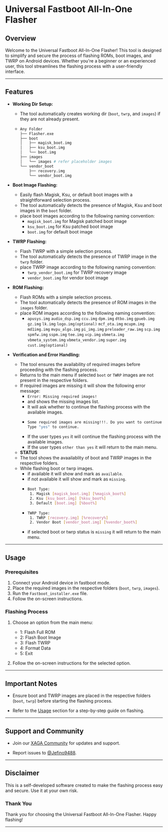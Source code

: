 # Universal Fastboot All-In-One Flasher


## Overview

Welcome to the Universal Fastboot All-In-One Flasher! This tool is designed to simplify and secure the process of flashing ROMs, boot images, and TWRP on Android devices. Whether you're a beginner or an experienced user, this tool streamlines the flashing process with a user-friendly interface.

---

## Features

- **Working Dir Setup:**
  - The tool automatically creates working dir (`boot`, `twrp`, and `images`) if they are not already present.
  - ```bash
    Any Folder
    ├── Flasher.exe
    ├── boot
    │   ├── magisk_boot.img
    │   ├── ksu_boot.img
    │   └── boot.img
    ├── images
    │   └── images # refer placeholder images
    └── vendor_boot
        ├── recovery.img
        └── vendor_boot.img
    ```

- **Boot Image Flashing:**
  - Easily flash Magisk, Ksu, or default boot images with a straightforward selection process.
  - The tool automatically detects the presence of Magisk, Ksu and boot images in the `boot` folder.
  - place boot images according to the following naming convention:
    - `magisk_boot.img` for Magisk patched boot image
    - `ksu_boot.img` for Ksu patched boot image
    - `boot.img` for default boot image

- **TWRP Flashing:**
  - Flash TWRP with a simple selection process.
  - The tool automatically detects the presence of TWRP image in the `twrp` folder.
  - place TWRP image according to the following naming convention:
    - `twrp_vendor_boot.img` for TWRP recovery image
    - `vendor_boot.img` for  vendor boot image

- **ROM Flashing:**
  - Flash ROMs with a simple selection process.
  - The tool automatically detects the presence of ROM images in the `images` folder.
  - place ROM images according to the following naming convention:
    - `apusys.img`
    `audio_dsp.img`
    `ccu.img`
    `dpm.img`
    `dtbo.img`
    `gpueb.img`
    `gz.img`
    `lk.img`
    `logo.img(optional)`
    `mcf_ota.img`
    `mcupm.img`
    `md1img.img`
    `mvpu_algo.img`
    `pi_img.img`
    `preloader_raw.img`
    `scp.img`
    `spmfw.img`
    `sspm.img`
    `tee.img`
    `vcp.img`
    `vbmeta.img`
    `vbmeta_system.img`
    `vbmeta_vendor.img`
    `super.img`
    `cust.img(optional)`

- **Verification and Error Handling:**
  - The tool ensures the availability of required images before proceeding with the flashing process.
  - Returns to the main menu if selected `boot` or `TWRP` images are not present in the respective folders.
  - If required images are missing it will show the following error message:
    - `Error: Missing required images!`
    - and shows the missing images list.
    - It will ask whether to continue the flashing process with the available images.
    - ```bash
      Some required images are missing!!!. Do you want to continue anyway?
      Type "yes" to continue.
      ```
    - If the user types `yes` it will continue the flashing process with the available images.
    - If the user types `other than yes` it will return to the main menu.
  - **STATUS**
  - The tool shows the avaailablity of boot and TWRP images in the respective folders.
  - While flashing boot or twrp images.
    - if available it will show and mark as `available`.
    - if not available it will show and mark as `missing`.
    - ```bash
      Boot Type:
       1. Magisk [magisk_boot.img] [%magisk_boot%]
       2. Ksu [ksu_boot.img] [%ksu_boot%]
       3. Default [boot.img] [%boot%]
      ```
    - ```bash
      TWRP Type:
       1. TWRP [recovery.img] [%recovery%]
       2. Vendor Boot [vendor_boot.img] [%vendor_boot%]
        ```
    - if selected boot or twrp status is `missing` it will return to the main menu.
---

## Usage

### Prerequisites

1. Connect your Android device in fastboot mode.
2. Place the required images in the respective folders (`boot`, `twrp`, `images`).
3. Run the `Fastboot_installer.exe` file.
4. Follow the on-screen instructions.

### Flashing Process

1. Choose an option from the main menu:
   - 1: Flash Full ROM
   - 2: Flash Boot Image
   - 3: Flash TWRP
   - 4: Format Data
   - 5: Exit

2. Follow the on-screen instructions for the selected option.

---

## Important Notes

- Ensure boot and TWRP images are placed in the respective folders (`boot`, `twrp`) before starting the flashing process.

- Refer to the [Usage](#usage) section for a step-by-step guide on flashing.

---

## Support and Community

- Join our [XAGA Community](https://t.me/XAGA_Community) for updates and support.

- Report issues to [@Jefino9488](https://t.me/Jefino9488).

---

## Disclaimer

This is a self-developed software created to make the flashing process easy and secure. Use it at your own risk.



### Thank You

Thank you for choosing the Universal Fastboot All-In-One Flasher. Happy flashing!

---
